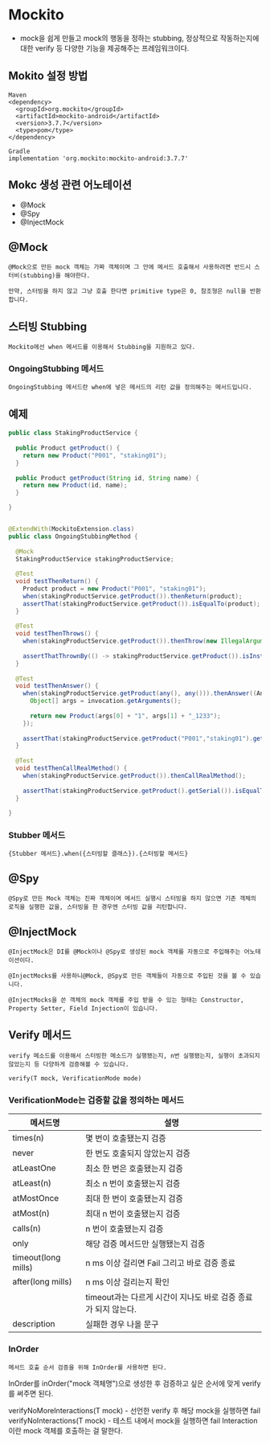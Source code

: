 Mockito
===

+ mock을 쉽게 만들고 mock의 행동을 정하는 stubbing, 정상적으로 작동하는지에 대한 verify 등 다양한 기능을 제공해주는 프레임워크이다.


Mokito 설정 방법
---

```
Maven
<dependency>
  <groupId>org.mockito</groupId>
  <artifactId>mockito-android</artifactId>
  <version>3.7.7</version>
  <type>pom</type>
</dependency>

Gradle
implementation 'org.mockito:mockito-android:3.7.7'

```

Mokc 생성 관련 어노테이션
---

+ @Mock
+ @Spy
+ @InjectMock

## @Mock

```
@Mock으로 만든 mock 객체는 가짜 객체이며 그 안에 메서드 호출해서 사용하려면 반드시 스터비(stubbing)을 해야한다.

만약, 스터빙을 하지 않고 그냥 호출 한다면 primitive type은 0, 참조형은 null을 반환합니다.
```

## 스터빙 Stubbing

```
Mockito에선 when 메서드를 이용해서 Stubbing을 지원하고 있다.
```

### OngoingStubbing 메서드

```
OngoingStubbing 메서드란 when에 넣은 메서드의 리턴 값을 정의해주는 메서드입니다.
```

예제
---

```Java
public class StakingProductService {
  
  public Product getProduct() {
    return new Product("P001", "staking01");
  }
  
  public Product getProduct(String id, String name) {
    return new Product(id, name);
  }

}
```

```Java

@ExtendWith(MockitoExtension.class)
public class OngoingStubbingMethod {
  
  @Mock
  StakingProductService stakingProductService;
  
  @Test
  void testThenReturn() {
    Product product = new Product("P001", "staking01");
    when(stakingProductService.getProduct()).thenReturn(product);
    assertThat(stakingProductService.getProduct()).isEqualTo(product);
  }
  
  @Test
  void testThenThrows() {
    when(stakingProductService.getProduct()).thenThrow(new IllegalArgumentException());
 
    assertThatThrownBy(() -> stakingProductService.getProduct()).isInstanceOf(IllegalArgumentException.class);
  }
 
  @Test
  void testThenAnswer() {
    when(stakingProductService.getProduct(any(), any())).thenAnswer((Answer) invocation -> {
      Object[] args = invocation.getArguments();
 
      return new Product(args[0] + "1", args[1] + "_1233");
    });
 
    assertThat(stakingProductService.getProduct("P001","staking01").getSerial()).isEqualTo("P001");
  }
 
  @Test
  void testThenCallRealMethod() {
    when(stakingProductService.getProduct()).thenCallRealMethod();
 
    assertThat(stakingProductService.getProduct().getSerial()).isEqualTo("P001");
  }
    
}

```

### Stubber 메서드

```
{Stubber 메서드}.when({스터빙할 클래스}).{스터빙할 메서드}
```

## @Spy

```
@Spy로 만든 Mock 객체는 진짜 객체이며 메서드 실행시 스터빙을 하지 않으면 기존 객체의 로직을 실행한 값을, 스터빙을 한 경우엔 스터빙 값을 리턴합니다.
```

## @InjectMock

```
@InjectMock은 DI를 @Mock이나 @Spy로 생성된 mock 객체를 자동으로 주입해주는 어노테이션이다.

@InjectMocks를 사용하니@Mock, @Spy로 만든 객체들이 자동으로 주입된 것을 볼 수 있습니다.

@InjectMocks을 쓴 객체의 mock 객체를 주입 받을 수 있는 형태는 Constructor, Property Setter, Field Injection이 있습니다.
```

## Verify 메서드

```
verify 메소드를 이용해서 스터빙한 메소드가 실행됐는지, n번 실행됐는지, 실행이 초과되지 않았는지 등 다양하게 검증해볼 수 있습니다.

verify(T mock, VerificationMode mode)
```

### VerificationMode는 겁증할 값을 정의하는 메서드

|메서드명|설명|
|---|---|
|times(n)|몇 번이 호출됐는지 검증|
|never|한 번도 호출되지 않았는지 검증|
|atLeastOne|최소 한 번은 호출됐는지 검증|
|atLeast(n)|최소 n 번이 호출됐는지 검증|
|atMostOnce|최대 한 번이 호출됐는지 검증|
|atMost(n)|최대 n 번이 호출됐는지 검증|
|calls(n)|n 번이 호출됐는지 검증|
|only|해당 검증 메서드만 실행됐는지 검증|
|timeout(long mills)|n ms 이상 걸리면 Fail 그리고 바로 검증 종료|
|after(long mills)|n ms 이상 걸리는지 확인|
| |timeout과는 다르게 시간이 지나도 바로 검증 종료가 되지 않는다.|
|description|실패한 경우 나올 문구|


### InOrder

```
메서드 호출 순서 검증을 위해 InOrder를 사용하면 된다.
```

InOrder를 inOrder("mock 객체명")으로 생성한 후 검증하고 싶은 순서에 맞게 verify를 써주면 된다.

verifyNoMoreInteractions(T mock) - 선언한 verify 후 해당 mock을 실행하면 fail
verifyNoInteractions(T mock) - 테스트 내에서 mock을 실행하면 fail
Interaction이란 mock 객체를 호출하는 걸 말한다.



